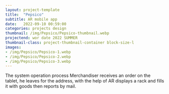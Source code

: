 ```yaml
---
layout: project-template
title:  "Pepsico"
subtitle: AR mobile app
date:   2022-09-10 00:59:00
categories: projects design
thumbnail: /img/Pepsico/Pepsico-thumbnail.webp
projectend: wor date 2022 SUMMER
thumbnail-class: project-thumbnail-container block-size-l
images:
- /img/Pepsico/Pepsico-1.webp
- /img/Pepsico/Pepsico-2.webp
- /img/Pepsico/Pepsico-3.webp
---
```


The system operation process
Merchandiser receives an order on the tablet, he leaves for the address, with the help of AR displays a rack and fills it with goods then reports by mail.
